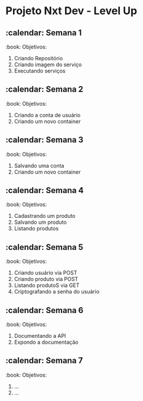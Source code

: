 # Projeto Nxt Dev - Level Up 

<h2>:calendar: Semana 1 </h2>

<p>
:book: Objetivos:

<ol>
<li>Criando Repositório</li>
<li>Criando imagem do serviço</li>
<li>Executando serviços</li>
</ol>
</p>

<h2>:calendar: Semana 2 </h2>

<p>
:book: Objetivos:

<ol>
<li>Criando a conta de usuário</li>
<li>Criando um novo container</li>
</ol>
</p>

<h2>:calendar: Semana 3 </h2>

<p>
:book: Objetivos:

<ol>
<li>Salvando uma conta</li>
<li>Criando um novo container</li>
</ol>
</p>

<h2>:calendar: Semana 4 </h2>

<p>
:book: Objetivos:

<ol>
<li>Cadastrando um produto</li>
<li>Salvando um produto</li>
<li>Listando produtos</li>
</ol>
</p>

<h2>:calendar: Semana 5 </h2>
<p>
:book: Objetivos:

<ol>
<li>Criando usuário via POST</li>
<li>Criando produto via POST</li>
<li>Listando produtoS via GET</li>
<li>Criptografando a senha do usuário</li>
</ol>
</p>

<h2>:calendar: Semana 6 </h2>
<p>
:book: Objetivos:

<ol>
<li>Documentando a API</li>
<li>Expondo a documentação</li>
</ol>
</p>

<h2>:calendar: Semana 7 </h2>
<p>
:book: Objetivos:

<ol>
<li>...</li>
<li>...</li>
</ol>
</p>
